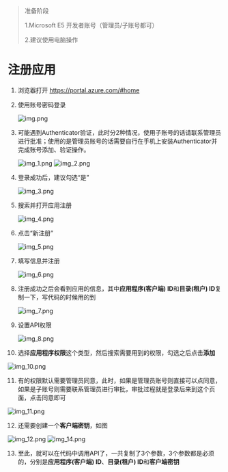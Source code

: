 > 准备阶段
> 
> 1.Microsoft E5 开发者账号（管理员/子账号都可）
> 
> 2.建议使用电脑操作

# 注册应用
1. 浏览器打开 https://portal.azure.com/#home

2. 使用账号密码登录

   ![img.png](img.png)

3. 可能遇到Authenticator验证，此时分2种情况，使用子账号的话请联系管理员进行批准；使用的是管理员账号的话需要自行在手机上安装Authenticator并完成账号添加、验证操作。
  
   ![img_1.png](img_1.png)
   ![img_2.png](img_2.png)

4. 登录成功后，建议勾选“是”

   ![img_3.png](img_3.png)

5. 搜索并打开应用注册

   ![img_4.png](img_4.png)

6. 点击“新注册”

   ![img_5.png](img_5.png)

7. 填写信息并注册

   ![img_6.png](img_6.png)

8. 注册成功之后会看到应用的信息，其中**应用程序(客户端) ID**和**目录(租户) ID**复制一下，写代码的时候用的到

   ![img_7.png](img_7.png)

9. 设置API权限

   ![img_8.png](img_8.png)

10. 选择**应用程序权限**这个类型，然后搜索需要用到的权限，勾选之后点击**添加**

   ![img_10.png](img_10.png)

11. 有的权限默认需要管理员同意，此时，如果是管理员账号则直接可以点同意，如果是子账号则需要联系管理员进行审批，审批过程就是登录后来到这个页面，点击同意即可
   
   ![img_11.png](img_11.png)

12. 还需要创建一个**客户端密钥**，如图
    
   ![img_12.png](img_12.png)
   ![img_14.png](img_14.png)

13. 至此，就可以在代码中调用API了，一共复制了3个参数，3个参数都是必须的，分别是**应用程序(客户端) ID**、**目录(租户) ID**和**客户端密钥**
